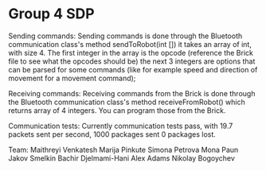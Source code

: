 Group 4 SDP
=============

Sending commands:
  Sending commands is done through the Bluetooth communication class's method sendToRobot(int [])
  it takes an array of int, with size 4. The first integer in the array is the opcode
  (reference the Brick file to see what the opcodes should be) the next 3 integers are
  options that can be parsed for some commands (like for example speed and direction of
  movement for a movement command);
  
Receiving commands:
  Receiving commands from the Brick is done through the Bluetooth communication class's method
  receiveFromRobot() which returns array of 4 integers. You can program those from the Brick.
  
Communication tests:
  Currently communication tests pass, with 19.7 packets sent per second, 1000 packages sent 0
  packages lost.

Team:
Maithreyi Venkatesh
Marija Pinkute
Simona Petrova
Mona Paun
Jakov Smelkin
Bachir Djelmami-Hani
Alex Adams
Nikolay Bogoychev
